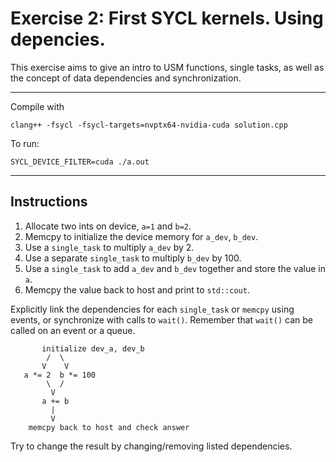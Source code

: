 # Exercise 2: First SYCL kernels. Using depencies.

This exercise aims to give an intro to USM functions, single tasks, as well 
as the concept of data dependencies and synchronization.

 ---

Compile with 

```
clang++ -fsycl -fsycl-targets=nvptx64-nvidia-cuda solution.cpp
```

To run:
```
SYCL_DEVICE_FILTER=cuda ./a.out
```
---

## Instructions

1. Allocate two ints on device, `a=1` and `b=2`. 
2. Memcpy to initialize the device memory for `a_dev`, `b_dev`.
3. Use a `single_task` to multiply `a_dev` by 2.
4. Use a separate `single_task` to multiply `b_dev` by 100.
5. Use a `single_task` to add `a_dev` and `b_dev` together and store the value in `a`.
6. Memcpy the value back to host and print to `std::cout`.

Explicitly link the dependencies for each `single_task` or `memcpy` using 
events, or synchronize with calls to `wait()`. Remember that `wait()` can
be called on an event or a queue.

```
       initialize dev_a, dev_b
        /  \
       V    V
   a *= 2  b *= 100
        \  /
         V
       a += b
         | 
         V
    memcpy back to host and check answer
```

Try to change the result by changing/removing listed dependencies.
